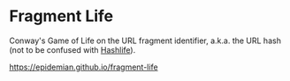 # Fragment Life

Conway's Game of Life on the URL fragment identifier, a.k.a. the URL hash (not to be confused with [Hashlife](https://en.wikipedia.org/wiki/Hashlife)).

<https://epidemian.github.io/fragment-life>
